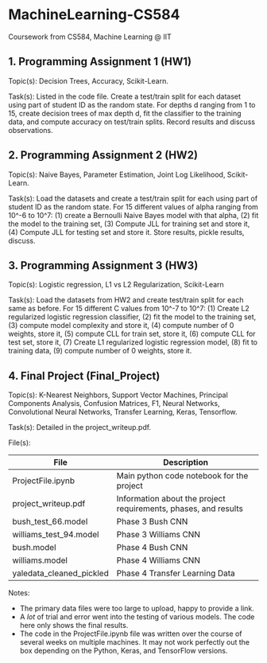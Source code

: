# MachineLearning-CS584
Coursework from CS584, Machine Learning @ IIT

## 1. Programming Assignment 1 (HW1)

Topic(s): Decision Trees, Accuracy, Scikit-Learn. 

Task(s): Listed in the code file. Create a test/train split for each dataset using part of student ID as the random state. For depths d ranging from 1 to 15, create decision trees of max depth d, fit the classifier to the training data, and compute accuracy on test/train splits. Record results and discuss observations.

## 2. Programming Assignment 2 (HW2)

Topic(s): Naive Bayes, Parameter Estimation, Joint Log Likelihood, Scikit-Learn. 

Task(s): Load the datasets and create a test/train split for each using part of student ID as the random state. For 15 different values of alpha ranging from 10^-6 to 10^7: (1) create a Bernoulli Naive Bayes model with that alpha, (2) fit the model to the training set, (3) Compute JLL for training set and store it, (4) Compute JLL for testing set and store it. Store results, pickle results, discuss. 

## 3. Programming Assignment 3 (HW3)

Topic(s): Logistic regression, L1 vs L2 Regularization, Scikit-Learn

Task(s): Load the datasets from HW2 and create test/train split for each same as before. For 15 different C values from 10^-7  to 10^7: (1) Create L2 regularized logistic regression classifier, (2) fit the model to the training set, (3) compute model complexity and store it, (4) compute number of 0 weights, store it, (5) compute CLL for train set, store it, (6) compute CLL for test set, store it, (7) Create L1 regularized logistic regression model, (8) fit to training data, (9) compute number of 0 weights, store it.  

## 4. Final Project (Final_Project)

Topic(s): K-Nearest Neighbors, Support Vector Machines, Principal Components Analysis, Confusion Matrices, F1, Neural Networks, Convolutional Neural Networks, Transfer Learning, Keras, Tensorflow.

Task(s): Detailed in the project_writeup.pdf. 

File(s):

| File      | Description |
| ----------- | ----------- |
| ProjectFile.ipynb      | Main python code notebook for the project      |
| project_writeup.pdf   | Information about the project requirements, phases, and results        |
| bush_test_66.model | Phase 3 Bush CNN|
|williams_test_94.model| Phase 3 Williams CNN|
|bush.model| Phase 4 Bush CNN|
|williams.model| Phase 4 Williams CNN|
|yaledata_cleaned_pickled| Phase 4 Transfer Learning Data|

Notes:
- The primary data files were too large to upload, happy to provide a link. 
- A *lot* of trial and error went into the testing of various models. The code here only shows the final results. 
- The code in the ProjectFile.ipynb file was written over the course of several weeks on multiple machines. It may not work perfectly out the box depending on the Python, Keras, and TensorFlow versions. 
